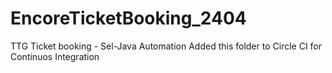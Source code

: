 # EncoreTicketBooking_2404
 TTG Ticket booking - Sel-Java Automation
 Added this folder to Circle CI for Continuos Integration
